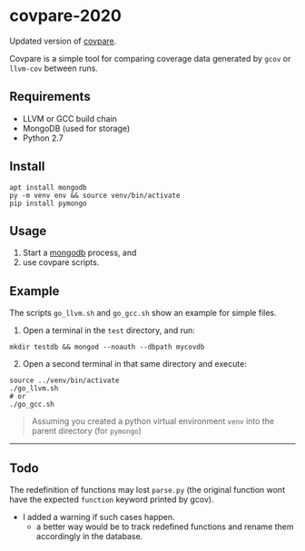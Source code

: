 # covpare-2020

Updated version of [covpare](https://github.com/zachriggle/covpare).

Covpare is a simple tool for comparing coverage data generated by `gcov` or `llvm-cov` between runs.

## Requirements

- LLVM or GCC build chain
- MongoDB (used for storage)
- Python 2.7

## Install

```
apt install mongodb
py -m venv env && source venv/bin/activate
pip install pymongo
```

## Usage

1. Start a [mongodb](https://docs.mongodb.com/manual/tutorial/manage-mongodb-processes/#specify-a-data-directory) process, and
2. use covpare scripts.

## Example

The scripts `go_llvm.sh` and `go_gcc.sh` show an example for simple files.

1. Open a terminal in the `test` directory, and run:
```
mkdir testdb && mongod --noauth --dbpath mycovdb
```

2. Open a second terminal in that same directory and execute:
```
source ../venv/bin/activate
./go_llvm.sh
# or
./go_gcc.sh
```
> Assuming you created a python virtual environment `venv` into the parent directory (for `pymongo`)

---

## Todo

The redefinition of functions may lost `parse.py`
(the original function wont have the expected `function` keyword printed by gcov).
- I added a warning if such cases happen.
  - a better way would be to track redefined functions and rename them accordingly in the database.
